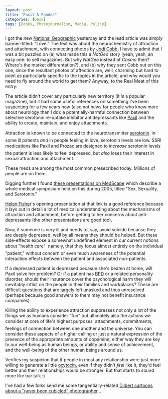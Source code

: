 ```yaml
---
layout: post
title: "Paxil & Pandas"
categories: [Desk]
tags: [Books, Photojournalism, Media, Policy]
---
```

I got the new <a href="http://www.nationalgeographic.com/">National Geographic</a> yesterday and the lead article was simply banner-titled: "Love." The text was about the neurochemistry of attraction and attachment, with connecting photos by <a href="http://pdngallery.com/cobrand/nikonnet/masters/jodi_cobb/">Jodi Cobb.</a> I have to admit that I was a bit puzzled on (a) what made this a <i>NatGeo</i> story (yeah, yeah, an easy one: to sell magazines. But why <i>NatGeo</i> instead of <i>Cosmo</i> then? Where's the market differentation?), and (b) why they sent Cobb out on this one, since the resultant photos of affection are, well, charming but hard to point as particularly specific to the topics in the article, and why would you need to fly around the world to get them? Anyway, to the Real Meat of this entry:
 

<!--more-->
The article didn't cover any particularly new territory (it <i>is</i> a popular magazine), but it had some useful references on something I've been suspecting for a few years now (also not news for people who know more about neurology than I do): a potentially-harmful connection between selective serotonin re-uptake inhibitor antidepressants like <a href="http://en.wikipedia.org/wiki/Paxil">Paxil</a> and the ability to create, maintain, and enjoy attachments.

Attraction is known to be connected to the neurotransmitter <a href="http://en.wikipedia.org/wiki/Serotonin">serotonin</a> &#151; in some ill patients <i>and</i> in people feeling in love,  serotonin levels are low. SSRI medications like Paxil and Prozac are designed to <i>increase</i> serotonin levels &#151; the patient is less likely to feel depressed, but <i>also</i> loses their interest in sexual attraction and attachment.

These meds are among the most common presecribed today. Millions of people are on them.

Digging further I found <a href="http://www.medscape.com/viewprogram/3201">these presentations on MedScape</a> which describe a whole medical symposium held on this during 2005, titled "Sex, Sexuality, and Serotonin."

<a href="http://helenfisher.com/">Helen Fisher</a>'s opening presentation at that link is a good reference because it lays out in detail a lot of medical understanding about the mechanisms of attraction and attachment, before getting to her concerns about anti-depressants (the other presentations are good too). 

Now, if someone is very ill and needs to, say, avoid suicide because they are deeply depressed, well by all means they should be helped. But these side-effects expose a somewhat undefined element in our current notions about "health care" &#151; namely, that they focus almost entirely on the individual "patient," without concern or even much awareness of the potential interaction effects between the patient and associated <i>non</i>-patients. 

If a depressed patient is depressed becasue she's beaten at home, will Paxil solve her problem? Or if a patient has <a href="http://en.wikipedia.org/wiki/Borderline_Personality_Disorder">BPD</a> or a related personality disorder, should their insurance cover the psychological harm they will inevitably inflict on the people in their families and workplaces? These are difficult questions that are largely left unasked and thus unresolved (perhaps because good answers to them may not benefit insurance companies).

Killing the ability to experience attraction suppresses not only a lot of the things we as humans consider "fun" but ultimately also the actions we consider at core of life's highest purposes &#151; attachments, commitments, feelings of connection between one another and the universe. You can consider these aspects of a higher calling or just a natural expression of the presence of the appropriate amounts of dopamine; either way they are key to our well-being as human beings, or ability and sense of achievement, and the well-being of the other human beings around us.

Verifies my suspicion that if people in most any relationship were just more willing to generate a little <a href="http://en.wikipedia.org/wiki/Oxytocin">oxytocin,</a> even if they didn't <i>feel</i> like it, they'd feel better and their relationships would be stronger. But that starts to sound more like bar talk :)

I've had a few folks send me some tangentially-related <a href="http://www.dilbert.com/comics/dilbert/archive/dilbert-20060114.html">Dilbert cartoons about a "never been cubicled" photographer</a>...

